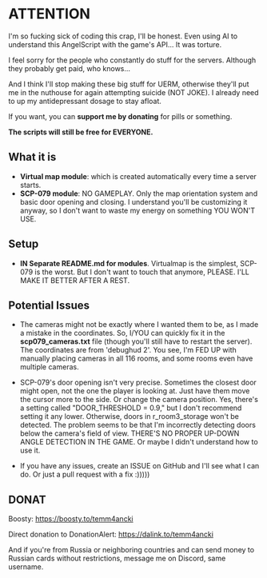 # ATTENTION

I'm so fucking sick of coding this crap, I'll be honest.
Even using AI to understand this AngelScript with the game's API... It was torture.

I feel sorry for the people who constantly do stuff for the servers. Although they probably get paid, who knows...

And I think I'll stop making these big stuff for UERM, otherwise they'll put me in the nuthouse for again attempting suicide (NOT JOKE). I already need to up my antidepressant dosage to stay afloat.

If you want, you can **support me by donating** for pills or something.

**The scripts will still be free for EVERYONE.**

## What it is

- **Virtual map module**: which is created automatically every time a server starts.
- **SCP-079 module**: NO GAMEPLAY. Only the map orientation system and basic door opening and closing. I understand you'll be customizing it anyway, so I don't want to waste my energy on something YOU WON'T USE.

## Setup

- **IN Separate README.md for modules**. Virtualmap is the simplest, SCP-079 is the worst. But I don't want to touch that anymore, PLEASE. I'LL MAKE IT BETTER AFTER A REST.

## Potential Issues

- The cameras might not be exactly where I wanted them to be, as I made a mistake in the coordinates. So, I/YOU can quickly fix it in the **scp079_cameras.txt** file (though you'll still have to restart the server). 
The coordinates are from 'debughud 2'. You see, I'm FED UP with manually placing cameras in all 116 rooms, and some rooms even have multiple cameras.

- SCP-079's door opening isn't very precise. Sometimes the closest door might open, not the one the player is looking at. Just have them move the cursor more to the side. Or change the camera position. Yes, there's a setting called "DOOR_THRESHOLD = 0.9," but I don't recommend setting it any lower. Otherwise, doors in r_room3_storage won't be detected. The problem seems to be that I'm incorrectly detecting doors below the camera's field of view. THERE'S NO PROPER UP-DOWN ANGLE DETECTION IN THE GAME. Or maybe I didn't understand how to use it.

- If you have any issues, create an ISSUE on GitHub and I'll see what I can do. Or just a pull request with a fix :)))))

## DONAT

Boosty: https://boosty.to/temm4ancki

Direct donation to DonationAlert: https://dalink.to/temm4ancki

And if you're from Russia or neighboring countries and can send money to Russian cards without restrictions, message me on Discord, same username.